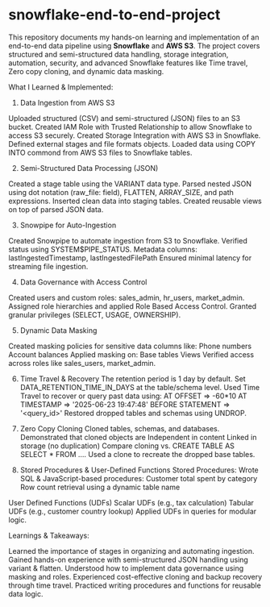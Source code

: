# snowflake-end-to-end-project
This repository documents my hands-on learning and implementation of an end-to-end data pipeline using **Snowflake** and **AWS S3**. The project covers structured and semi-structured data handling, storage integration, automation, security, and advanced Snowflake features like Time travel, Zero copy cloning, and dynamic data masking.

What I Learned & Implemented:

1. Data Ingestion from AWS S3

Uploaded structured (CSV) and semi-structured (JSON) files to an S3 bucket.
Created IAM Role with Trusted Relationship to allow Snowflake to access S3 securely.
Created Storage Integration with AWS S3 in Snowflake.
Defined external stages and file formats objects.
Loaded data using COPY INTO commond from AWS S3 files to Snowflake tables.

2. Semi-Structured Data Processing (JSON)

Created a stage table using the VARIANT data type.
Parsed nested JSON using dot notation (raw_file: field), FLATTEN, ARRAY_SIZE, and path expressions.
Inserted clean data into staging tables.
Created reusable views on top of parsed JSON data.

3. Snowpipe for Auto-Ingestion

Created Snowpipe to automate ingestion from S3 to Snowflake.
Verified status using SYSTEM$PIPE_STATUS.
Metadata columns: lastIngestedTimestamp, lastIngestedFilePath
Ensured minimal latency for streaming file ingestion.

4. Data Governance with Access Control

Created users and custom roles: sales_admin, hr_users, market_admin.
Assigned role hierarchies and applied Role Based Access Control.
Granted granular privileges (SELECT, USAGE, OWNERSHIP).

5. Dynamic Data Masking

Created masking policies for sensitive data columns like:
  Phone numbers
  Account balances
Applied masking on:
  Base tables
  Views
Verified access across roles like sales_users, market_admin.

 6. Time Travel & Recovery
The retention period is 1 day by default.
Set DATA_RETENTION_TIME_IN_DAYS at the table/schema level.
Used Time Travel to recover or query past data using:
AT OFFSET => -60*10
AT TIMESTAMP => '2025-06-23 19:47:48'
BEFORE STATEMENT => '<query_id>'
Restored dropped tables and schemas using UNDROP.

7. Zero Copy Cloning
Cloned tables, schemas, and databases.
Demonstrated that cloned objects are
Independent in content
Linked in storage (no duplication)
Compare cloning vs. CREATE TABLE AS SELECT * FROM ....
Used a clone to recreate the dropped base tables.

8. Stored Procedures & User-Defined Functions
Stored Procedures: Wrote SQL & JavaScript-based procedures:
Customer total spent by category
Row count retrieval using a dynamic table name

User Defined Functions (UDFs)
Scalar UDFs (e.g., tax calculation)
Tabular UDFs (e.g., customer country lookup)
Applied UDFs in queries for modular logic.

Learnings & Takeaways:

Learned the importance of stages in organizing and automating ingestion.
Gained hands-on experience with semi-structured JSON handling using variant & flatten.
Understood how to implement data governance using masking and roles.
Experienced cost-effective cloning and backup recovery through time travel.
Practiced writing procedures and functions for reusable data logic.



